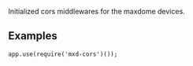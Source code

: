 Initialized cors middlewares for the maxdome devices.

## Examples

```
app.use(require('mxd-cors')());
```
